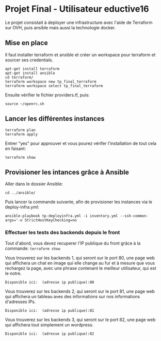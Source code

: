 # Projet Final - Utilisateur eductive16

Le projet consistait à deployer une infrastructure avec l'aide de Terraform sur OVH, puis ansible mais aussi la technologie docker.

## Mise en place

Il faut installer terraform et ansible et créer un workspace pour terraform et sourcer ses credentials.
```
apt-get install terraform
apt-get install ansible
cd terraform/
terraform workspace new tp_final_terraform
terraform workspace select tp_final_terraform
```

Ensuite vérifier le fichier providers.tf, puis:
```
source ~/openrc.sh
```

## Lancer les différentes instances

```
terraform plan
terraform apply
```

Entrer "yes" pour approuver et vous pourez vérifer l'installation de tout cela en faisant:
```
terraform show
```

## Provisioner les intances grâce à Ansible 

Aller dans le dossier Ansible:
```
cd ../ansible/

```

Puis lancer la commande suivante, afin de provisioner les instances via le deploy-infra.yml:
```
ansible-playbook tp-deployinfra.yml -i inventory.yml --ssh-common-args='-o StrictHostKeyChecking=no

```

### Effectuer les tests des backends depuis le front

Tout d'abord, vous devez recuperer l'IP publique du front grâce à la commande: ``` terraform show ```

Vous trouverez sur les backends 1, qui seront sur le port 80, une page web qui affichera un chat en image qui elle change au fur et à mesure que vous rechargez la page, avec une phrase contenant le meilleur utilisateur, qui est le notre.

    Disponible ici:  (adresse ip publique):80

Vous trouverez sur les backends 2, qui seront sur le port 81, une page web qui affichera un tableau aves des informations sur nos informations d'adresses IPs. 

    Disponible ici:  (adresse ip publique):81

Vous trouverez sur les backends 3, qui seront sur le port 82, une page web qui affichera tout simplement un wordpress.

    Disponible ici:  (adresse ip publique):82